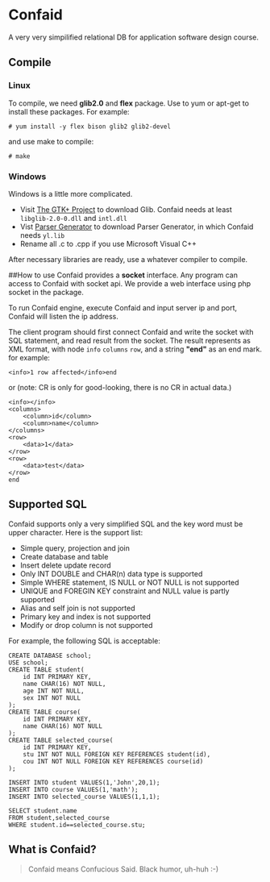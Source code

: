 # Confaid

A very very simpilified relational DB for application software design course.

## Compile

### Linux

To compile, we need **glib2.0** and **flex** package. Use to yum or apt-get to install these packages. For example:

	# yum install -y flex bison glib2 glib2-devel

and use make to compile:

	# make

### Windows

Windows is a little more complicated.

- Visit [The GTK+ Project](http://www.gtk.org/download/win32.php) to download Glib. Confaid needs at least `libglib-2.0-0.dll` and `intl.dll`
- Vist [Parser Generator](http://www.bumblebeesoftware.com/) to download Parser Generator, in which Confaid needs `yl.lib`
- Rename all .c to .cpp if you use Microsoft Visual C++

After necessary libraries are ready, use a whatever compiler to compile.

##How to use
Confaid provides a **socket** interface. Any program can access to Confaid with socket api. We provide a web interface using php socket in the package.

To run Confaid engine, execute Confaid and input server ip and port, Confaid will listen the ip address. 

The client program should first connect Confaid and write the socket with SQL statement, and read result from the socket. The result represents as XML format, with node `info` `columns` `row`, and a string **"end"** as an end mark. for example:

	<info>1 row affected</info>end

or (note: CR is only for good-looking, there is no CR in actual data.)


	<info></info>
	<columns>
		<column>id</column>
		<column>name</column>
	</columns>
	<row>
		<data>1</data>
	</row>
	<row>
		<data>test</data>
	</row>
	end

## Supported SQL
Confaid supports only a very simplified SQL and the key word must be upper character. Here is the support list:

- Simple query, projection and join
- Create database and table
- Insert delete update record
- Only INT DOUBLE and CHAR(n) data type is supported
- Simple WHERE statement, IS NULL or NOT NULL is not supported
- UNIQUE and FOREGIN KEY constraint and NULL value is partly supported
- Alias and self join is not supported
- Primary key and index is not supported
- Modify or drop column is not supported

For example, the following SQL is acceptable:

	CREATE DATABASE school;
	USE school;
	CREATE TABLE student(
		id INT PRIMARY KEY,
		name CHAR(16) NOT NULL,
		age INT NOT NULL,
		sex INT NOT NULL
	);
	CREATE TABLE course(
		id INT PRIMARY KEY,
		name CHAR(16) NOT NULL
	);
	CREATE TABLE selected_course(
		id INT PRIMARY KEY,
		stu INT NOT NULL FOREIGN KEY REFERENCES student(id),
		cou INT NOT NULL FOREIGN KEY REFERENCES course(id)
	);	

	INSERT INTO student VALUES(1,'John',20,1);
	INSERT INTO course VALUES(1,'math');
	INSERT INTO selected_course VALUES(1,1,1);

	SELECT student.name
	FROM student,selected_course 
	WHERE student.id==selected_course.stu;
	
## What is Confaid?

>Confaid means Confucious Said. Black humor, uh-huh :-)
